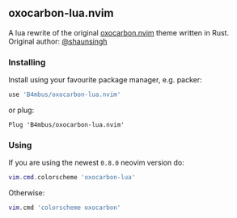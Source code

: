 ## oxocarbon-lua.nvim

A lua rewrite of the original [oxocarbon.nvim](https://github.com/shaunsingh/oxocarbon.nvim) theme written in Rust.  
Original author: [@shaunsingh](https://github.com/shaunsingh)

### Installing

Install using your favourite package manager, e.g. packer:
```lua
use 'B4mbus/oxocarbon-lua.nvim'
```
or plug:
```vimscript
Plug 'B4mbus/oxocarbon-lua.nvim'
```

### Using

If you are using the newest `0.8.0` neovim version do:
```lua
vim.cmd.colorscheme 'oxocarbon-lua'
```
Otherwise:
```lua
vim.cmd 'colorscheme oxocarbon'
```
